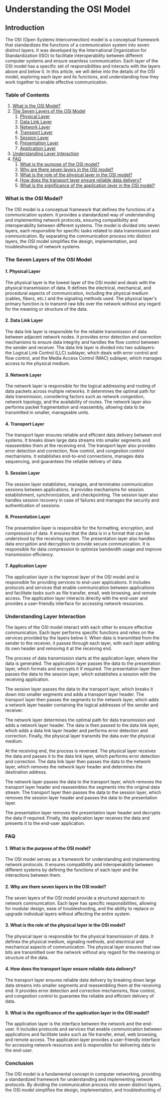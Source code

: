 # Understanding the OSI Model

## Introduction

The OSI (Open Systems Interconnection) model is a conceptual framework that standardizes the functions of a communication system into seven distinct layers. It was developed by the International Organization for Standardization (ISO) to facilitate interoperability between different computer systems and ensure seamless communication. Each layer of the OSI model has a specific set of responsibilities and interacts with the layers above and below it. In this article, we will delve into the details of the OSI model, exploring each layer and its functions, and understanding how they work together to enable effective communication.

### Table of Contents

1. [What is the OSI Model?](#what-is-the-osi-model)
2. [The Seven Layers of the OSI Model](#the-seven-layers-of-the-osi-model)
   1. [Physical Layer](#physical-layer)
   2. [Data Link Layer](#data-link-layer)
   3. [Network Layer](#network-layer)
   4. [Transport Layer](#transport-layer)
   5. [Session Layer](#session-layer)
   6. [Presentation Layer](#presentation-layer)
   7. [Application Layer](#application-layer)
3. [Understanding Layer Interaction](#understanding-layer-interaction)
4. [FAQ](#faq)
   1. [What is the purpose of the OSI model?](#what-is-the-purpose-of-the-osi-model)
   2. [Why are there seven layers in the OSI model?](#why-are-there-seven-layers-in-the-osi-model)
   3. [What is the role of the physical layer in the OSI model?](#what-is-the-role-of-the-physical-layer-in-the-osi-model)
   4. [How does the transport layer ensure reliable data delivery?](#how-does-the-transport-layer-ensure-reliable-data-delivery)
   5. [What is the significance of the application layer in the OSI model?](#what-is-the-significance-of-the-application-layer-in-the-osi-model)

### What is the OSI Model? <a name="what-is-the-osi-model"></a>

The OSI model is a conceptual framework that defines the functions of a communication system. It provides a standardized way of understanding and implementing network protocols, ensuring compatibility and interoperability between different systems. The model is divided into seven layers, each responsible for specific tasks related to data transmission and communication. By separating the communication process into distinct layers, the OSI model simplifies the design, implementation, and troubleshooting of network systems.

### The Seven Layers of the OSI Model <a name="the-seven-layers-of-the-osi-model"></a>

#### 1. Physical Layer <a name="physical-layer"></a>

The physical layer is the lowest layer of the OSI model and deals with the physical transmission of data. It defines the electrical, mechanical, and procedural aspects of communication, including the physical medium (cables, fibers, etc.) and the signaling methods used. The physical layer's primary function is to transmit raw bits over the network without any regard for the meaning or structure of the data.

#### 2. Data Link Layer <a name="data-link-layer"></a>

The data link layer is responsible for the reliable transmission of data between adjacent network nodes. It provides error detection and correction mechanisms to ensure data integrity and handles the flow control between the sender and receiver. The data link layer is divided into two sublayers: the Logical Link Control (LLC) sublayer, which deals with error control and flow control, and the Media Access Control (MAC) sublayer, which manages access to the physical medium.

#### 3. Network Layer <a name="network-layer"></a>

The network layer is responsible for the logical addressing and routing of data packets across multiple networks. It determines the optimal path for data transmission, considering factors such as network congestion, network topology, and the availability of routes. The network layer also performs packet fragmentation and reassembly, allowing data to be transmitted in smaller, manageable units.

#### 4. Transport Layer <a name="transport-layer"></a>

The transport layer ensures reliable and efficient data delivery between end systems. It breaks down large data streams into smaller segments and reassembles them at the receiving end. The transport layer also provides error detection and correction, flow control, and congestion control mechanisms. It establishes end-to-end connections, manages data sequencing, and guarantees the reliable delivery of data.

#### 5. Session Layer <a name="session-layer"></a>

The session layer establishes, manages, and terminates communication sessions between applications. It provides mechanisms for session establishment, synchronization, and checkpointing. The session layer also handles session recovery in case of failures and manages the security and authentication of sessions.

#### 6. Presentation Layer <a name="presentation-layer"></a>

The presentation layer is responsible for the formatting, encryption, and compression of data. It ensures that the data is in a format that can be understood by the receiving system. The presentation layer also handles data encryption and decryption to provide secure communication. It is responsible for data compression to optimize bandwidth usage and improve transmission efficiency.

#### 7. Application Layer <a name="application-layer"></a>

The application layer is the topmost layer of the OSI model and is responsible for providing services to end-user applications. It includes protocols and services that enable communication between applications and facilitate tasks such as file transfer, email, web browsing, and remote access. The application layer interacts directly with the end-user and provides a user-friendly interface for accessing network resources.

### Understanding Layer Interaction <a name="understanding-layer-interaction"></a>

The layers of the OSI model interact with each other to ensure effective communication. Each layer performs specific functions and relies on the services provided by the layers below it. When data is transmitted from the sender to the receiver, it passes through each layer, with each layer adding its own header and removing it at the receiving end.

The process of data transmission starts at the application layer, where the data is generated. The application layer passes the data to the presentation layer, which formats and encrypts it if required. The presentation layer then passes the data to the session layer, which establishes a session with the receiving application.

The session layer passes the data to the transport layer, which breaks it down into smaller segments and adds a transport layer header. The transport layer then passes the segments to the network layer, which adds a network layer header containing the logical addresses of the sender and receiver.

The network layer determines the optimal path for data transmission and adds a network layer header. The data is then passed to the data link layer, which adds a data link layer header and performs error detection and correction. Finally, the physical layer transmits the data over the physical medium.

At the receiving end, the process is reversed. The physical layer receives the data and passes it to the data link layer, which performs error detection and correction. The data link layer then passes the data to the network layer, which removes the network layer header and determines the destination address.

The network layer passes the data to the transport layer, which removes the transport layer header and reassembles the segments into the original data stream. The transport layer then passes the data to the session layer, which removes the session layer header and passes the data to the presentation layer.

The presentation layer removes the presentation layer header and decrypts the data if required. Finally, the application layer receives the data and presents it to the end-user application.

### FAQ <a name="faq"></a>

#### 1. What is the purpose of the OSI model? <a name="what-is-the-purpose-of-the-osi-model"></a>

The OSI model serves as a framework for understanding and implementing network protocols. It ensures compatibility and interoperability between different systems by defining the functions of each layer and the interactions between them.

#### 2. Why are there seven layers in the OSI model? <a name="why-are-there-seven-layers-in-the-osi-model"></a>

The seven layers of the OSI model provide a structured approach to network communication. Each layer has specific responsibilities, allowing for modular design, ease of troubleshooting, and the ability to replace or upgrade individual layers without affecting the entire system.

#### 3. What is the role of the physical layer in the OSI model? <a name="what-is-the-role-of-the-physical-layer-in-the-osi-model"></a>

The physical layer is responsible for the physical transmission of data. It defines the physical medium, signaling methods, and electrical and mechanical aspects of communication. The physical layer ensures that raw bits are transmitted over the network without any regard for the meaning or structure of the data.

#### 4. How does the transport layer ensure reliable data delivery? <a name="how-does-the-transport-layer-ensure-reliable-data-delivery"></a>

The transport layer ensures reliable data delivery by breaking down large data streams into smaller segments and reassembling them at the receiving end. It provides error detection and correction mechanisms, flow control, and congestion control to guarantee the reliable and efficient delivery of data.

#### 5. What is the significance of the application layer in the OSI model? <a name="what-is-the-significance-of-the-application-layer-in-the-osi-model"></a>

The application layer is the interface between the network and the end-user. It includes protocols and services that enable communication between applications and facilitate tasks such as file transfer, email, web browsing, and remote access. The application layer provides a user-friendly interface for accessing network resources and is responsible for delivering data to the end-user.

### Conclusion

The OSI model is a fundamental concept in computer networking, providing a standardized framework for understanding and implementing network protocols. By dividing the communication process into seven distinct layers, the OSI model simplifies the design, implementation, and troubleshooting of
